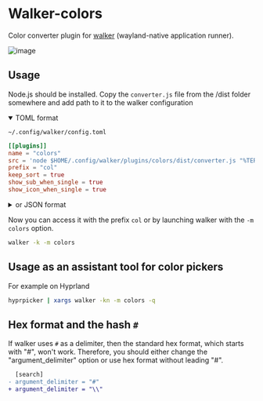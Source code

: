 # Walker-colors

Color converter plugin for [walker](https://github.com/abenz1267/walker) (wayland-native application runner).

![image](https://github.com/user-attachments/assets/345ef7a0-ca23-4530-a765-10256b3c2602)

## Usage

Node.js should be installed.
Copy the `converter.js` file from the /dist folder somewhere and add path to it to the walker configuration

<details open>
  <summary>TOML format</summary>

`~/.config/walker/config.toml`

```toml
[[plugins]]
name = "colors"
src = 'node $HOME/.config/walker/plugins/colors/dist/converter.js "%TERM%"'
prefix = "col"
keep_sort = true
show_sub_when_single = true
show_icon_when_single = true
```

</details>

<details>
  <summary>or JSON format</summary>

`~/.config/walker/config.json`

```json
   "plugins": [
        {
            "name": "colors",
            "src": "node $HOME/.config/walker/plugins/walker-colors/dist/converter.js \"%TERM%\"",
            "prefix": "col",
            "keep_sort": true,
            "show_sub_when_single": true,
            "show_icon_when_single": true
       },
```

</details>

Now you can access it with the prefix `col` or by launching walker with the `-m colors` option.

```bash
walker -k -m colors
```

## Usage as an assistant tool for color pickers

For example on Hyprland

```bash
hyprpicker | xargs walker -kn -m colors -q
```

## Hex format and the hash `#`

If walker uses `#` as a delimiter, then the standard hex format, which starts with "#", won't work. Therefore, you should either change the "argument_delimiter" option or use hex format without leading "#".

```diff
  [search]
- argument_delimiter = "#"
+ argument_delimiter = "\\"
```
